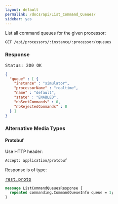 ```yaml
---
layout: default
permalink: /docs/api/List_Command_Queues/
sidebar: yes
---
```


List all command queues for the given processor:

    GET /api/processors/:instance/:processor/cqueues


### Response

<pre class="header">Status: 200 OK</pre>
```json
{
  "queue" : [ {
    "instance" : "simulator",
    "processorName" : "realtime",
    "name" : "default",
    "state" : "ENABLED",
    "nbSentCommands" : 0,
    "nbRejectedCommands" : 0
  } ]
}
```


### Alternative Media Types

#### Protobuf

Use HTTP header:

    Accept: application/protobuf
    
Response is of type:

<pre class="r header"><a href="/docs/api/rest.proto/">rest.proto</a></pre>
```proto
message ListCommandQueuesResponse {
  repeated commanding.CommandQueueInfo queue = 1;
}
```
